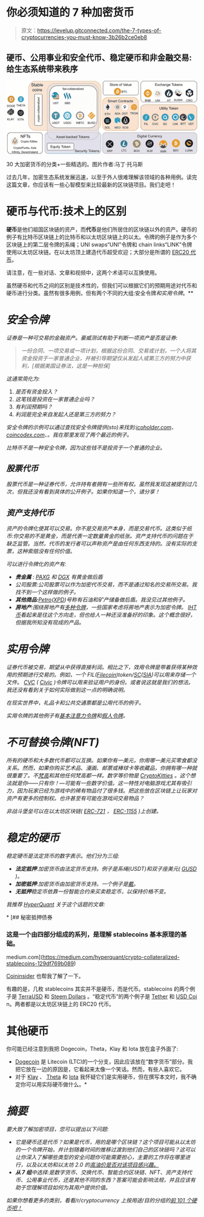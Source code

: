 # 你必须知道的 7 种加密货币

> 原文：<https://levelup.gitconnected.com/the-7-types-of-cryptocurrencies-you-must-know-3b26b2ce0eb8>

## 硬币、公用事业和安全代币、稳定硬币和非金融交易:给生态系统带来秩序

![](img/fb4bdd3b3aa5cae2e928d89fb9077a62.png)

30 大加密货币的分类+一些精选的。图片作者:马丁·托马斯

过去几年，加密生态系统发展迅速，以至于外人很难理解该领域的各种用例。读完这篇文章，你应该有一些心智模型来比较最新的区块链项目。我们走吧！

# 硬币与代币:技术上的区别

**硬币**是他们祖国区块链的资产，而**代币**是他们所居住的区块链以外的资产。硬币的例子有比特币区块链上的比特币和以太坊区块链上的以太。令牌的例子是作为多个区块链上的第二层令牌的系绳；UNI swaps“UNI”令牌和 chain links“LINK”令牌使用以太坊区块链。在以太坊顶上建造代币超受欢迎；大部分是所谓的 [ERC20 代币](https://ethereum.org/en/developers/docs/standards/tokens/erc-20/)。

请注意，在一些对话、文章和视频中，这两个术语可以互换使用。

虽然硬币和代币之间的区别是技术性的，但我们可以根据它们的预期用途对代币和硬币进行分类。虽然有很多用例，但有两个不同的大组:安全令牌*和实用令牌*。**

# *安全令牌*

*证券是一种可交易的金融资产。豪威测试有助于判断一项资产是否是证券:*

> *一份合同、一项交易或一项计划，根据这份合同、交易或计划，一个人将其资金投资于一家普通企业，并被引导期望仅从发起人或第三方的努力中获利，[根据美国证券法，这是一种担保]*

*这通常简化为:*

1.  *是否有资金投入？*
2.  *这笔钱是投资在一家普通企业吗？*
3.  *有利润预期吗？*
4.  *利润是完全来自发起人还是第三方的努力？*

*安全令牌的示例可以通过查找安全令牌提供(sto)来找到:[icoholder.com](https://icoholder.com/en/stos/past)、[coincodex.com](https://coincodex.com/sto-list/ethereum/)、。我在那里发现了两个最近的例子。*

*比特币不是一种安全令牌，因为这些钱不是投资于一个普通的企业。*

## *股票代币*

*股票代币是一种证券代币，允许持有者拥有一些所有权。虽然我发现这被提到过几次，但我还没有看到具体的公开例子。如果你知道一个，请分享！*

## *资产支持代币*

*资产的令牌化使其可以交易。你不是交易资产本身，而是交易代币。这类似于纸币:你交易的不是黄金，而是代表一定数量黄金的纸张。资产支持代币的问题在于缺乏监管。当然，代币的发行者可以声称资产是由任何东西支持的。没有实际的支票，这种索赔没有任何价值。*

*可以进行令牌化的资产有:*

*   ***贵金属** : [PAXG](https://coinmarketcap.com/de/currencies/pax-gold/) 和 [DGX](https://coinmarketcap.com/de/currencies/digix-gold-token/) 有黄金做后盾*
*   *公司股票:公司股票可以作为加密代币交易，而不是通过知名的交易所交易。我找不到一个这样做的例子。*
*   ***其他商品:**[Petro](https://en.wikipedia.org/wiki/Petro_(cryptocurrency))([XPD](https://coinmarketcap.com/currencies/petrodollar/))号称有石油和矿产储备做后盾。我没见过其他例子。*
*   ***房地产**:围绕房地产有[多种令牌](https://coinmarketcap.com/view/real-estate/)，一些国家考虑将房地产表示为加密令牌。 [IHT 币](https://ihtcoin.com/)看起来是往这个方向走，但也给人一种还没准备好的印象。这个概念很好，但据我所知没有现成的产品。*

# *实用令牌*

*证券代币被交易，期望从中获得直接利润。相比之下，效用令牌是带着获得某种效用的预期进行交易的。例如，一个 FIL([Filecoin](https://docs.filecoin.io/))token/[SC](https://coinmarketcap.com/de/currencies/siacoin/)([SIA](https://sia.tech/technology))可以用来存储一个文件。 [CVC](https://coinmarketcap.com/de/currencies/civic/) ( [Civic](https://www.civic.com/) )令牌可以用来验证用户的身份。或者说这就是我们的想法。我还没有看到关于如何实际做到这一点的明确说明。*

*在现实世界中，礼品卡和公共交通票都是公用代币的例子。*

*实用令牌的其他例子有[基本注意力令牌](https://coinmarketcap.com/de/currencies/basic-attention-token/)和[假人令牌](https://coinmarketcap.com/de/currencies/golem-network-tokens/)。*

# *不可替换令牌(NFT)*

*所有的硬币和大多数代币都可以互换。如果你有一美元，你用哪一美元买零食都没关系。然而，如果你购买艺术品、漫画、邮票或棒球卡等收藏品，你拥有哪一种就很重要了。不[梵高](https://en.wikipedia.org/wiki/Vincent_van_Gogh)和其他任何梵高都一样。数字等价物是 [CryptoKitties](https://www.cryptokitties.co/) 。这个想法就是你——只有你！—可能有一些数字价值。这一特性对电脑游戏尤其有吸引力，因为玩家已经为游戏中的稀有物品付了很多钱。把这些放在区块链上让玩家对资产有更多的控制权。也许甚至有可能在游戏间交易物品？*

*非战斗堡垒可以在以太坊区块链( [ERC-721](https://ethereum.org/en/developers/docs/standards/tokens/erc-721/) ， [ERC-1155](https://eips.ethereum.org/EIPS/eip-1155) )上创建。*

# *稳定的硬币*

*稳定硬币是法定货币的数字表示。他们分为三组:*

*   ***法定抵押**:加密货币由法定货币支持。例子是系绳(USDT)和双子座美元( [GUSD](https://coinmarketcap.com/de/currencies/gemini-dollar/) )。*
*   ***加密抵押**:加密货币由加密货币支持。一个例子是[戴](https://coinmarketcap.com/de/currencies/multi-collateral-dai/)。*
*   ***无抵押**稳定币依靠一份智能合约来买卖稳定币，以保持价格不变。*

*我推荐 [HyperQuant](https://medium.com/u/da4c15da74be?source=post_page-----3b26b2ce0eb8--------------------------------) 关于这个话题的文章:*

*[](https://medium.com/hyperquant/crypto-collateralized-stablecoins-129df769b089) [## 秘密抵押债券

### 这是一个由四部分组成的系列，是理解 stablecoins 基本原理的基础。

medium.com](https://medium.com/hyperquant/crypto-collateralized-stablecoins-129df769b089) 

[Coininsider](https://www.coininsider.com/what-is-a-non-collateralized-stablecoin/) 也帮我了解了一下。

有趣的是，几枚 stablecoins 其实并不是硬币，而是代币。stablecoins 的两个例子是 [TerraUSD](https://coinmarketcap.com/de/currencies/terrausd/) 和 [Steem Dollars](https://coinmarketcap.com/de/currencies/steem-dollars/) 。“稳定代币”的两个例子是 [Tether](https://coinmarketcap.com/de/currencies/tether/) 和 [USD Coi](https://coinmarketcap.com/de/currencies/usd-coin/) n。两者都是以太坊区块链上的 ERC20 代币。

# 其他硬币

你可能已经注意到我把 Dogecoin，Theta，Klay 和 Iota 放在盒子外面了:

*   [Dogecoin](https://coinmarketcap.com/currencies/dogecoin/) 是 Litecoin (LTC)的一个分支，因此应该放在“数字货币”部分。我把它放在一边的原因是，它看起来太像一个笑话。然而，有些人喜欢它。
*   对于 [Klay](https://coinmarketcap.com/currencies/klaytn/) 、 [Theta](https://coinmarketcap.com/currencies/theta/) 和 [Iota](https://coinmarketcap.com/currencies/iota/) 我怀疑它们是实用硬币，但在撰写本文时，我不确定你可以用实际硬币做什么。* 

# *摘要*

*要大致了解加密项目，您可以提出以下问题:*

*   *它是硬币还是代币？如果是代币，用的是哪个区块链？这个项目可能从以太坊的一个令牌开始，并计划随着时间的推移过渡到他们自己的区块链吗？这可以让你深入了解哪些类型的安全问题你可能需要担心，主要的工作将在哪里进行，以及以太坊和以太坊 2.0 的[高油价是否对该项目感兴趣。](https://www.reddit.com/r/ethereum/comments/lffh25/eth_gas_fees_are_too_d_high/)*
*   ***从 7 组**中选择:是数字货币、交换代币、智能合约区块链、NFT、资产支持代币、公用事业代币，还是其他不同的东西？答案可能会影响法规，并且应该有助于您理解项目如何为其用户提供价值。*

*如果你想看更多的类别，看看/r/cryptocurrency 上按用途/目的分组的[前 101 个硬币吧！](https://www.reddit.com/r/CryptoCurrency/comments/lgeots/top_101_coins_grouped_by_usagepurpose/)*